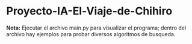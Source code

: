 # Proyecto-IA-El-Viaje-de-Chihiro

**Nota:** Ejecutar el archivo main.py para visualizar el programa; dentro del archivo hay ejemplos para probar diversos algoritmos de busqueda.
